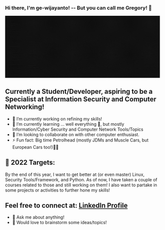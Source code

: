 ### Hi there, I'm ge-wijayanto! -- But you can call me Gregory! 👋

![introduction_banner](assets/intro_banner.gif)

## Currently a Student/Developer, aspiring to be a Specialist at Information Security and Computer Networking!

- 🔭 I’m currently working on refining my skills!
- 🌱 I’m currently learning ... well everything 🤣, but mostly Information/Cyber Security and Computer Network Tools/Topics 
- 👯 I’m looking to collaborate on with other computer enthusiast.
- ⚡ Fun fact: Big time Petrolhead (mostly JDMs and Muscle Cars, but European Cars too!)🔰🔰

## 🎯 2022 Targets: 

By the end of this year, I want to get better at (or even master) Linux, Security Tools/Framework, and Python. As of now, I have taken a couple of courses related to those and still working on them! I also want to partake in some projects or activities to further hone my skills!

## Feel free to connect at: [LinkedIn Profile]

- 💬 Ask me about anything! 
- 🧠 Would love to brainstorm some ideas/topics!

[LinkedIn Profile]: https://www.linkedin.com/in/ge-wijayanto/